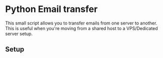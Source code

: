 # Python Email transfer
This small script allows you to transfer emails from one server to another.
This is useful when you're moving from a shared host to a VPS/Dedicated server setup.

## Setup

